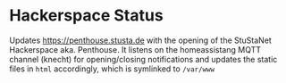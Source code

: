 # Hackerspace Status

Updates https://penthouse.stusta.de with the opening of the StuStaNet Hackerspace aka. Penthouse.
It listens on the homeassistang MQTT channel (knecht) for opening/closing notifications and updates the static files in `html` accordingly, which is symlinked to `/var/www`

